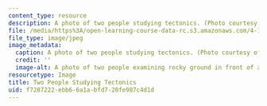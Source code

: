 ```yaml
---
content_type: resource
description: A photo of two people studying tectonics. (Photo courtesy of Meejin Yoon.)
file: /media/https%3A/open-learning-course-data-rc.s3.amazonaws.com/4-143-immaterial-limits-process-and-duration-fall-2002/f7287222ebb66a1abfd720fe987c4d1d_4-143f02.jpg
file_type: image/jpeg
image_metadata:
  caption: A photo of two people studying tectonics. (Photo courtesy of Meejin Yoon.)
  credit: ''
  image-alt: A photo of two people examining rocky ground in front of a massive cliff-face.
resourcetype: Image
title: Two People Studying Tectonics
uid: f7287222-ebb6-6a1a-bfd7-20fe987c4d1d
---
```

